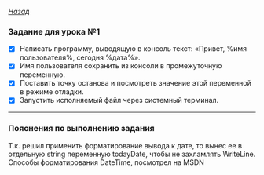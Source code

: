 ﻿*[Назад](./../README.md)*  
  
### Задание для урока №1  
  
- [X] Написать программу, выводящую в консоль текст: «Привет, %имя пользователя%, сегодня %дата%».  
- [X] Имя пользователя сохранить из консоли в промежуточную переменную.  
- [X] Поставить точку останова и посмотреть значение этой переменной в режиме отладки.  
- [X] Запустить исполняемый файл через системный терминал.  
  
---  
  
### Пояснения по выполнению задания  
  
Т.к. решил применить форматирование вывода к дате, 
то вынес ее в отдельную string переменную todayDate, чтобы не захламлять WriteLine.  
Способы форматирования DateTime, посмотрел на MSDN  
  
